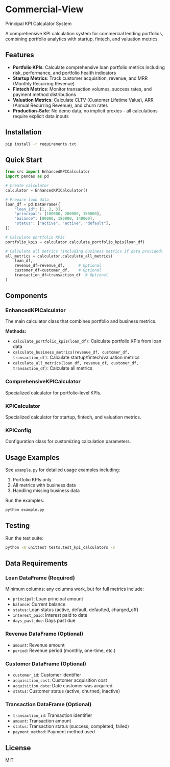 # Commercial-View
Principal KPI Calculator System

A comprehensive KPI calculation system for commercial lending portfolios, combining portfolio analytics with startup, fintech, and valuation metrics.

## Features

- **Portfolio KPIs**: Calculate comprehensive loan portfolio metrics including risk, performance, and portfolio health indicators
- **Startup Metrics**: Track customer acquisition, revenue, and MRR (Monthly Recurring Revenue)
- **Fintech Metrics**: Monitor transaction volumes, success rates, and payment method distributions
- **Valuation Metrics**: Calculate CLTV (Customer Lifetime Value), ARR (Annual Recurring Revenue), and churn rates
- **Production-Safe**: No demo data, no implicit proxies - all calculations require explicit data inputs

## Installation

```bash
pip install -r requirements.txt
```

## Quick Start

```python
from src import EnhancedKPICalculator
import pandas as pd

# Create calculator
calculator = EnhancedKPICalculator()

# Prepare loan data
loan_df = pd.DataFrame({
    "loan_id": [1, 2, 3],
    "principal": [100000, 200000, 150000],
    "balance": [80000, 180000, 140000],
    "status": ["active", "active", "default"],
})

# Calculate portfolio KPIs
portfolio_kpis = calculator.calculate_portfolio_kpis(loan_df)

# Calculate all metrics (including business metrics if data provided)
all_metrics = calculator.calculate_all_metrics(
    loan_df,
    revenue_df=revenue_df,      # Optional
    customer_df=customer_df,    # Optional
    transaction_df=transaction_df  # Optional
)
```

## Components

### EnhancedKPICalculator
The main calculator class that combines portfolio and business metrics.

**Methods:**
- `calculate_portfolio_kpis(loan_df)`: Calculate portfolio KPIs from loan data
- `calculate_business_metrics(revenue_df, customer_df, transaction_df)`: Calculate startup/fintech/valuation metrics
- `calculate_all_metrics(loan_df, revenue_df, customer_df, transaction_df)`: Calculate all metrics

### ComprehensiveKPICalculator
Specialized calculator for portfolio-level KPIs.

### KPICalculator
Specialized calculator for startup, fintech, and valuation metrics.

### KPIConfig
Configuration class for customizing calculation parameters.

## Usage Examples

See `example.py` for detailed usage examples including:
1. Portfolio KPIs only
2. All metrics with business data
3. Handling missing business data

Run the examples:
```bash
python example.py
```

## Testing

Run the test suite:
```bash
python -m unittest tests.test_kpi_calculators -v
```

## Data Requirements

### Loan DataFrame (Required)
Minimum columns: any columns work, but for full metrics include:
- `principal`: Loan principal amount
- `balance`: Current balance
- `status`: Loan status (active, default, defaulted, charged_off)
- `interest_paid`: Interest paid to date
- `days_past_due`: Days past due

### Revenue DataFrame (Optional)
- `amount`: Revenue amount
- `period`: Revenue period (monthly, one-time, etc.)

### Customer DataFrame (Optional)
- `customer_id`: Customer identifier
- `acquisition_cost`: Customer acquisition cost
- `acquisition_date`: Date customer was acquired
- `status`: Customer status (active, churned, inactive)

### Transaction DataFrame (Optional)
- `transaction_id`: Transaction identifier
- `amount`: Transaction amount
- `status`: Transaction status (success, completed, failed)
- `payment_method`: Payment method used

## License

MIT


